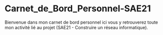 # Carnet_de_Bord_Personnel-SAE21

Bienvenue dans mon carnet de bord personnel ici vous y retrouverez toute mon activité lié au projet (SAE21 - Construire un réseau informatique).